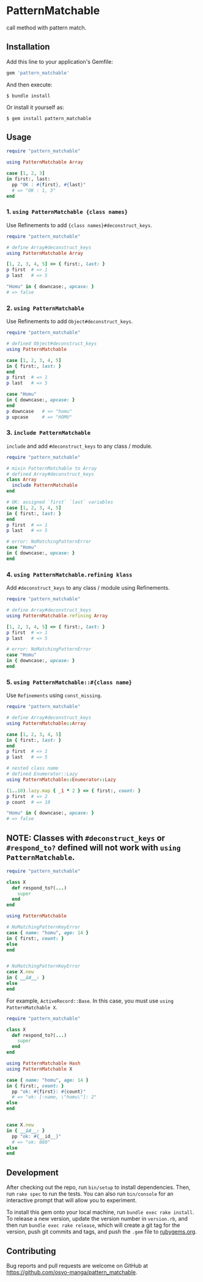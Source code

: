 # PatternMatchable

call method with pattern match.

## Installation

Add this line to your application's Gemfile:

```ruby
gem 'pattern_matchable'
```

And then execute:

    $ bundle install

Or install it yourself as:

    $ gem install pattern_matchable

## Usage

```ruby
require "pattern_matchable"

using PatternMatchable Array

case [1, 2, 3]
in first:, last:
  pp "OK : #{first}, #{last}"
  # => "OK : 1, 3"
end
```

### 1. `using PatternMatchable {class names}`

Use Refinements to add `{class names}#deconstruct_keys`.

```ruby
require "pattern_matchable"

# define Array#deconstruct_keys
using PatternMatchable Array

[1, 2, 3, 4, 5] => { first:, last: }
p first  # => 1
p last   # => 5

"Homu" in { downcase:, upcase: }
# => false
```

### 2. `using PatternMatchable`

Use Refinements to add `Object#deconstruct_keys`.

```ruby
require "pattern_matchable"

# defined Object#deconstruct_keys
using PatternMatchable

case [1, 2, 3, 4, 5]
in { first:, last: }
end
p first  # => 1
p last   # => 5

case "Homu"
in { downcase:, upcase: }
end
p downcase   # => "homu"
p upcase     # => "HOMU"
```

### 3. `include PatternMatchable`

`include` and add `#deconstruct_keys` to any class / module.

```ruby
require "pattern_matchable"

# mixin PatternMatchable to Array
# defined Array#deconstruct_keys
class Array
  include PatternMatchable
end

# OK: assigned `first` `last` variables
case [1, 2, 3, 4, 5]
in { first:, last: }
end
p first  # => 1
p last   # => 5

# error: NoMatchingPatternError
case "Homu"
in { downcase:, upcase: }
end
```

### 4. `using PatternMatchable.refining klass`

Add `#deconstruct_keys` to any class / module using Refinements.

```ruby
require "pattern_matchable"

# define Array#deconstruct_keys
using PatternMatchable.refining Array

[1, 2, 3, 4, 5] => { first:, last: }
p first  # => 1
p last   # => 5

# error: NoMatchingPatternError
case "Homu"
in { downcase:, upcase: }
end
```

### 5. `using PatternMatchable::#{class name}`

Use `Refinements` using `const_missing`.

```ruby
require "pattern_matchable"

# define Array#deconstruct_keys
using PatternMatchable::Array

case [1, 2, 3, 4, 5]
in { first:, last: }
end
p first  # => 1
p last   # => 5

# nested class name
# defined Enumerator::Lazy
using PatternMatchable::Enumerator::Lazy

(1..10).lazy.map { _1 * 2 } => { first:, count: }
p first  # => 2
p count  # => 10

"Homu" in { downcase:, upcase: }
# => false
```

## NOTE: Classes with `#deconstruct_keys` or `#respond_to?` defined will not work with `using PatternMatchable`.

```ruby
require "pattern_matchable"

class X
  def respond_to?(...)
    super
  end
end

using PatternMatchable

# NoMatchingPatternKeyError
case { name: "homu", age: 14 }
in { first:, count: }
else
end


# NoMatchingPatternKeyError
case X.new
in { __id__: }
else
end
```

For example, `ActiveRecord::Base`.
In this case, you must use `using PatternMatchable X`.

```ruby
require "pattern_matchable"

class X
  def respond_to?(...)
    super
  end
end

using PatternMatchable Hash
using PatternMatchable X

case { name: "homu", age: 14 }
in { first:, count: }
  pp "ok: #{first}: #{count}"
  # => "ok: [:name, \"homu\"]: 2"
else
end


case X.new
in { __id__: }
  pp "ok: #{__id__}"
  # => "ok: 880"
else
end
```

## Development

After checking out the repo, run `bin/setup` to install dependencies. Then, run `rake spec` to run the tests. You can also run `bin/console` for an interactive prompt that will allow you to experiment.

To install this gem onto your local machine, run `bundle exec rake install`. To release a new version, update the version number in `version.rb`, and then run `bundle exec rake release`, which will create a git tag for the version, push git commits and tags, and push the `.gem` file to [rubygems.org](https://rubygems.org).

## Contributing

Bug reports and pull requests are welcome on GitHub at https://github.com/osyo-manga/pattern_matchable.

